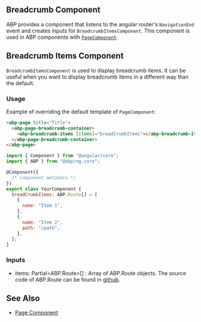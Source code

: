 ## Breadcrumb Component

ABP provides a component that listens to the angular router's `NavigationEnd`
event and creates inputs for `BreadcrumbItemsComponent`. This component is used in
ABP components with [`PageComponent`](./Page-Component.md).

## Breadcrumb Items Component

`BreadcrumbItemsComponent` is used to display breadcrumb items. It can be useful
when you want to display breadcrumb items in a different way than the default.

### Usage

Example of overriding the default template of `PageComponent`:

```html
<abp-page title="Title">
  <abp-page-breadcrumb-container>
    <abp-breadcrumb-items [items]="breadCrumbItems"></abp-breadcrumb-items>
  </abp-page-breadcrumb-container>
</abp-page>
```

```js
import { Component } from "@angular/core";
import { ABP } from "@abp/ng.core";

@Component({
  /* component metadata */
})
export class YourComponent {
  breadCrumbItems: ABP.Route[] = [
    {
      name: "Item 1",
    },
    {
      name: "Item 2",
      path: "/path",
    },
  ];
}
```

### Inputs

- items: Partial<ABP.Route>[] : Array of ABP.Route objects. The source code of ABP.Route can be found in [github](https://github.com/abpframework/abp/blob/dev/npm/ng-packs/packages/core/src/lib/models/common.ts#L69).

## See Also

- [Page Component](./Page-Component.md)
